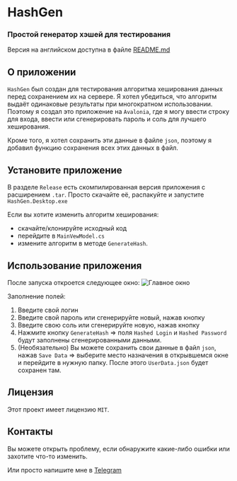 # HashGen

### Простой генератор хэшей для тестирования

Версия на английском доступна в файле [README.md]()

## О приложении

`HashGen` был создан для тестирования алгоритма хеширования данных перед сохранением их на сервере. Я хотел убедиться, что алгоритм выдаёт одинаковые результаты при многократном использовании.
Поэтому я создал это приложение на `Avalonia`, где я могу ввести строку для входа, ввести или сгенерировать пароль и соль для лучшего хеширования.

Кроме того, я хотел сохранить эти данные в файле `json`, поэтому я добавил функцию сохранения всех этих данных в файл.

## Установите приложение

В разделе `Release` есть скомпилированная версия приложения с расширением `.tar`. Просто скачайте её, распакуйте и запустите `HashGen.Desktop.exe` 

Если вы хотите изменить алгоритм хеширования:
- скачайте/клонируйте исходный код
- перейдите в `MainVewModel.cs` 
- измените алгоритм в методе `GenerateHash`.

## Использование приложения

После запуска откроется следующее окно:
![Главное окно]()

Заполнение полей:
1) Введите свой логин
2) Введите свой пароль или сгенерируйте новый, нажав кнопку
3) Введите свою соль или сгенерируйте новую, нажав кнопку
4) Нажмите кнопку `GenerateHash` => поля `Hashed Login` и `Hashed Password` будут заполнены сгенерированными данными.
5) (Необязательно) Вы можете сохранить свои данные в файл `json`, нажав `Save Data` => выберите место назначения в открывшемся окне и перейдите в нужную папку. После этого `UserData.json` будет сохранен там.

## Лицензия

Этот проект имеет лицензию `MIT`.

## Контакты

Вы можете открыть проблему, если обнаружите какие-либо ошибки или захотите что-то изменить.

Или просто напишите мне в [Telegram](https://t.me/Alexey_G_M)